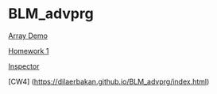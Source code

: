 # BLM_advprg

[Array Demo](https://dilaerbakan.github.io/BLM_advprg/Array%20modify_Dila.html)

[Homework 1](https://dilaerbakan.github.io/BLM_advprg/HW1_Courses.html)

[Inspector](https://dilaerbakan.github.io/BLM_advprg/inspector.html)

[CW4] (https://dilaerbakan.github.io/BLM_advprg/index.html)
